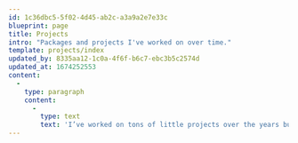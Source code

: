 ```yaml
---
id: 1c36dbc5-5f02-4d45-ab2c-a3a9a2e7e33c
blueprint: page
title: Projects
intro: "Packages and projects I've worked on over time."
template: projects/index
updated_by: 8335aa12-1c0a-4f6f-b6c7-ebc3b5c2574d
updated_at: 1674252553
content:
  -
    type: paragraph
    content:
      -
        type: text
        text: 'I’ve worked on tons of little projects over the years but these are the ones that I’m most proud of. Many of them are open-source, so if you see something that piques your interest, check out the code and contribute if you have ideas for how it can be improved.'
---
```

